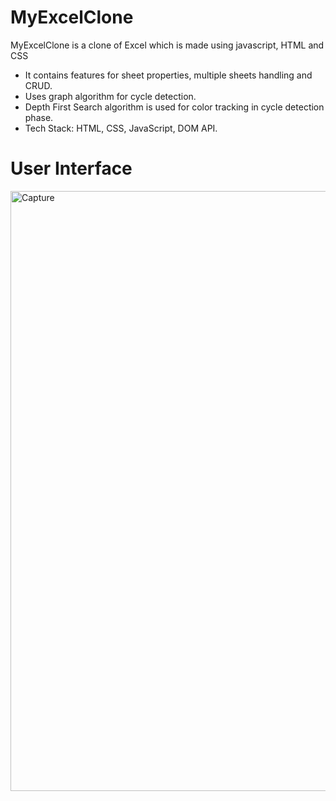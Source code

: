 # MyExcelClone

MyExcelClone is a clone of Excel which is made using javascript, HTML and CSS

- It contains features for sheet properties, multiple sheets handling and CRUD.
- Uses graph algorithm for cycle detection.
- Depth First Search algorithm is used for color tracking in cycle detection phase.
- Tech Stack: HTML, CSS, JavaScript, DOM API.

# User Interface

<img width="960" alt="Capture" src="https://user-images.githubusercontent.com/47293621/154806945-b3678aa1-d19f-4c95-b226-8b60c7a16ebb.PNG">
